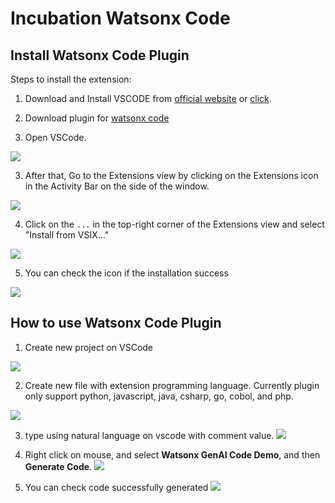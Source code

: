 # Incubation Watsonx Code

## Install Watsonx Code Plugin
Steps to install the extension:

1. Download and Install VSCODE from [official website](https://code.visualstudio.com/download) or [click](https://github.com/5112100070/incubation-watsonx-code/blob/main/bin/VSCodeUserSetup-arm64-1.92.2.exe).

2. Download plugin for [watsonx code](https://github.com/5112100070/incubation-watsonx-code/blob/main/bin/watsonx-code-demo-1.0.1.vsix)

3. Open VSCode.

![](https://github.com/5112100070/incubation-watsonx-code/blob/main/images/plugin-installation/images-1.png)

3. After that, Go to the Extensions view by clicking on the Extensions icon in the Activity Bar on the side of the window.

![](https://github.com/5112100070/incubation-watsonx-code/blob/main/images/plugin-installation/images-2.png)

4. Click on the `...` in the top-right corner of the Extensions view and select "Install from VSIX..."

![](https://github.com/5112100070/incubation-watsonx-code/blob/main/images/plugin-installation/images-3.png)

5. You can check the icon if the installation success

![](https://github.com/5112100070/incubation-watsonx-code/blob/main/images/plugin-installation/images-4.png)

## How to use Watsonx Code Plugin
1. Create new project on VSCode

![](https://github.com/5112100070/incubation-watsonx-code/blob/main/images/how-to-use-plugin/images-1.png)

2. Create new file with extension programming language.
Currently plugin only support python, javascript, java, csharp, go, cobol, and php.

![](https://github.com/5112100070/incubation-watsonx-code/blob/main/images/how-to-use-plugin/images-2.png)

3. type using natural language on vscode with comment value.
![](https://github.com/5112100070/incubation-watsonx-code/blob/main/images/how-to-use-plugin/images-3.png)

4. Right click on mouse, and select **Watsonx GenAI Code Demo**, and then **Generate Code**.
![](https://github.com/5112100070/incubation-watsonx-code/blob/main/images/how-to-use-plugin/images-4.png)

5. You can check code successfully generated
![](https://github.com/5112100070/incubation-watsonx-code/blob/main/images/how-to-use-plugin/images-5.png)